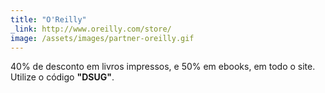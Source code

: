 ```yaml
---
title: "O'Reilly"
_link: http://www.oreilly.com/store/
image: /assets/images/partner-oreilly.gif
---
```


40% de desconto em livros impressos, e 50% em ebooks, em todo o site.<br>
Utilize o código **"DSUG"**.